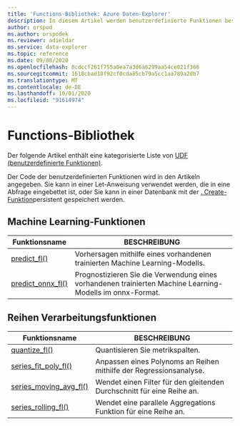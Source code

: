 ```yaml
---
title: 'Functions-Bibliothek: Azure Daten-Explorer'
description: In diesem Artikel werden benutzerdefinierte Funktionen beschrieben, mit denen die Funktionen von Azure Daten-Explorer erweitert werden.
author: orspod
ms.author: orspodek
ms.reviewer: adieldar
ms.service: data-explorer
ms.topic: reference
ms.date: 09/08/2020
ms.openlocfilehash: 8cdccf261f755a0ea7a3d6a6299aa54ce021f366
ms.sourcegitcommit: 1618cbad18f92cf0cda85cb79a5cc1aa789a2db7
ms.translationtype: MT
ms.contentlocale: de-DE
ms.lasthandoff: 10/01/2020
ms.locfileid: "91614974"
---
```

# <a name="functions-library"></a>Functions-Bibliothek

Der folgende Artikel enthält eine kategorisierte Liste von [UDF (benutzerdefinierte Funktionen)](../query/functions/user-defined-functions.md).

Der Code der benutzerdefinierten Funktionen wird in den Artikeln angegeben.  Sie kann in einer Let-Anweisung verwendet werden, die in eine Abfrage eingebettet ist, oder Sie kann in einer Datenbank mit der [. Create-Funktion](../management/create-function.md)persistent gespeichert werden.

## <a name="machine-learning-functions"></a>Machine Learning-Funktionen

|Funktionsname     |BESCHREIBUNG                                          |
|-------------------------|--------------------------------------------------------|
|[predict_fl()](predict-fl.md)|Vorhersagen mithilfe eines vorhandenen trainierten Machine Learning-Modells. |
|[predict_onnx_fl()](predict-onnx-fl.md)| Prognostizieren Sie die Verwendung eines vorhandenen trainierten Machine Learning-Modells im onnx-Format. |

## <a name="series-processing-functions"></a>Reihen Verarbeitungsfunktionen

|Funktionsname     |BESCHREIBUNG                                          |
|-------------------------|--------------------------------------------------------|
|[quantize_fl()](quantize-fl.md)|Quantisieren Sie metrikspalten. |
|[series_fit_poly_fl()](series-fit-poly-fl.md)|Anpassen eines Polynoms an Reihen mithilfe der Regressionsanalyse. |
|[series_moving_avg_fl()](series-moving-avg-fl.md)|Wendet einen Filter für den gleitenden Durchschnitt für eine Reihe an. |
|[series_rolling_fl()](series-rolling-fl.md)|Wendet eine parallele Aggregations Funktion für eine Reihe an. |
